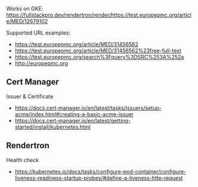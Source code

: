Works on GKE: https://fullstackpro.dev/rendertron/render/https://test.europepmc.org/article/MED/12679102

Supported URL examples:

- https://test.europepmc.org/article/MED/31456562
- https://test.europepmc.org/article/MED/31456562%23free-full-text
- https://test.europepmc.org/search%3Fquery%3DSRC%253A%252a
- http://europepmc.org

## Cert Manager

Issuer & Certificate

- https://docs.cert-manager.io/en/latest/tasks/issuers/setup-acme/index.html#creating-a-basic-acme-issuer
- https://docs.cert-manager.io/en/latest/getting-started/install/kubernetes.html

## Rendertron

Health check

- https://kubernetes.io/docs/tasks/configure-pod-container/configure-liveness-readiness-startup-probes/#define-a-liveness-http-request